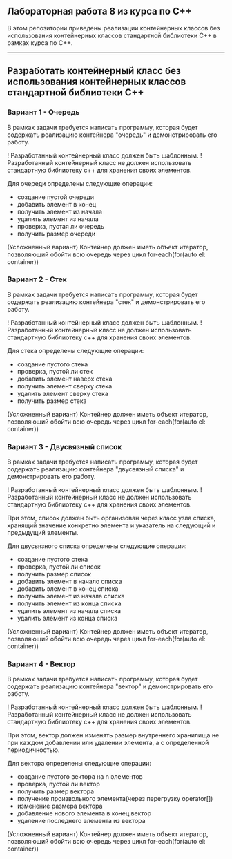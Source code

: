 ## Лабораторная работа 8 из курса по С++

В этом репозитории приведены реализации контейнерных классов без использования контейнерных классов стандартной библиотеки С++ в рамках курса по С++. 

---

## Разработать контейнерный класс без использования контейнерных классов стандартной библиотеки C++

### Вариант 1 - Очередь

В рамках задачи требуется написать программу, которая будет содержать реализацию контейнера "очередь" и демонстрировать его работу.

! Разработанный контейнерный класс должен быть шаблонным.
! Разработанный контейнерный класс не должен использовать стандартную библиотеку c++ для хранения своих элементов.

Для очереди определены следующие операции:
- создание пустой очереди
- добавить элемент в конец
- получить элемент из начала
- удалить элемент из начала
- проверка, пустая ли очередь
- получить размер очереди

(Усложненный вариант) Контейнер должен иметь объект итератор, позволяющий обойти всю очередь через цикл for-each(for(auto el: container))

### Вариант 2 - Стек

В рамках задачи требуется написать программу, которая будет содержать реализацию контейнера "стек" и демонстрировать его работу.

! Разработанный контейнерный класс должен быть шаблонным.
! Разработанный контейнерный класс не должен использовать стандартную библиотеку c++ для хранения своих элементов.

Для стека определены следующие операции:
- создание пустого стека
- проверка, пустой ли стек
- добавить элемент наверх стека
- получить элемент сверху стека
- удалить элемент сверху стека
- получить размер стека

(Усложненный вариант) Контейнер должен иметь объект итератор, позволяющий обойти всю очередь через цикл for-each(for(auto el: container))


### Вариант 3 - Двусвязный список

В рамках задачи требуется написать программу, которая будет содержать реализацию контейнера "двусвязный списка" и демонстрировать его работу.

! Разработанный контейнерный класс должен быть шаблонным.
! Разработанный контейнерный класс не должен использовать стандартную библиотеку c++ для хранения своих элементов.

При этом, список должен быть организован через класс узла списка, хранящий значение конкретно элемента и указатель на следующий и предыдущий элементы.

Для двусвязного списка определены следующие операции:
- создание пустого стека
- проверка, пустой ли список
- получить размер список
- добавить элемент в начало списка
- добавить элемент в конец списка
- получить элемент из начала списка
- получить элемент из конца списка
- удалить элемент из начала списка
- удалить элемент из конца списка

(Усложненный вариант) Контейнер должен иметь объект итератор, позволяющий обойти всю очередь через цикл for-each(for(auto el: container))

### Вариант 4 - Вектор

В рамках задачи требуется написать программу, которая будет содержать реализацию контейнера "вектор" и демонстрировать его работу.

! Разработанный контейнерный класс должен быть шаблонным.
! Разработанный контейнерный класс не должен использовать стандартную библиотеку c++ для хранения своих элементов.

При этом, вектор должен изменять размер внутреннего хранилища не при каждом добавлении или удалении  элемента, а с определенной периодичностью.

Для вектора определены следующие операции:
- создание пустого вектора на n элементов
- проверка, пустой ли вектор
- получить размер вектора
- получение произвольного элемента(через перегрузку operator[])
- изменение размера вектора
- добавление нового элемента в конец вектор
- удаление последнего элемента из вектора

(Усложненный вариант) Контейнер должен иметь объект итератор, позволяющий обойти всю очередь через цикл for-each(for(auto el: container))
